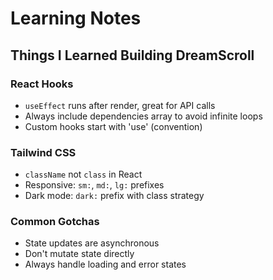 # Learning Notes

## Things I Learned Building DreamScroll

### React Hooks
- `useEffect` runs after render, great for API calls
- Always include dependencies array to avoid infinite loops
- Custom hooks start with 'use' (convention)

### Tailwind CSS
- `className` not `class` in React
- Responsive: `sm:`, `md:`, `lg:` prefixes
- Dark mode: `dark:` prefix with class strategy

### Common Gotchas
- State updates are asynchronous
- Don't mutate state directly
- Always handle loading and error states